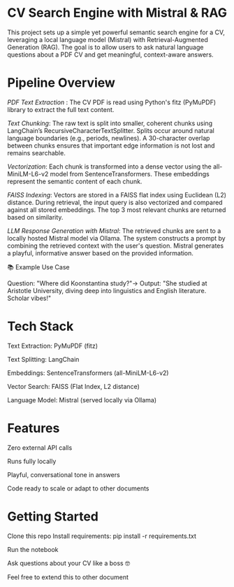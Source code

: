 # CV Search Engine with Mistral & RAG

This project sets up a simple yet powerful semantic search engine for a CV, leveraging a local language model (Mistral) with Retrieval-Augmented Generation (RAG). The goal is to allow users to ask natural language questions about a PDF CV and get meaningful, context-aware answers.

# Pipeline Overview

*PDF Text Extraction* : The CV PDF is read using Python's fitz (PyMuPDF) library to extract the full text content.

*Text Chunking*: The raw text is split into smaller, coherent chunks using LangChain’s RecursiveCharacterTextSplitter.
Splits occur around natural language boundaries (e.g., periods, newlines). A 30-character overlap between chunks ensures that important edge information is not lost and remains searchable.

*Vectorization*: Each chunk is transformed into a dense vector using the all-MiniLM-L6-v2 model from SentenceTransformers. These embeddings represent the semantic content of each chunk.

*FAISS Indexing*: Vectors are stored in a FAISS flat index using Euclidean (L2) distance. During retrieval, the input query is also vectorized and compared against all stored embeddings. The top 3 most relevant chunks are returned based on similarity.

*LLM Response Generation with Mistral*: The retrieved chunks are sent to a locally hosted Mistral model via Ollama. The system constructs a prompt by combining the retrieved context with the user's question. Mistral generates a playful, informative answer based on the provided information.

📚 Example Use Case

Question: "Where did Koonstantina study?"→ Output: "She studied at Aristotle University, diving deep into linguistics and English literature. Scholar vibes!"

# Tech Stack

Text Extraction: PyMuPDF (fitz)

Text Splitting: LangChain

Embeddings: SentenceTransformers (all-MiniLM-L6-v2)

Vector Search: FAISS (Flat Index, L2 distance)

Language Model: Mistral (served locally via Ollama)

# Features

Zero external API calls

Runs fully locally

Playful, conversational tone in answers

Code ready to scale or adapt to other documents

#  Getting Started

Clone this repo
Install requirements: pip install -r requirements.txt

Run the notebook

Ask questions about your CV like a boss 🤓

Feel free to extend this to other document

